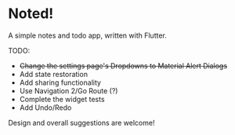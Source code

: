 # Noted!

A simple notes and todo app, written with Flutter.

TODO:
- ~~Change the settings page's Dropdowns to Material Alert Dialogs~~
- Add state restoration
- Add sharing functionality
- Use Navigation 2/Go Route (?)
- Complete the widget tests
- Add Undo/Redo

Design and overall suggestions are welcome!